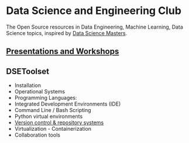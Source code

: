 
# Data Science and Engineering Club

The Open Source resources in Data Engineering, Machine Learning, Data Science topics, inspired by [Data Science Masters](http://datasciencemasters.org/).


## [Presentations and Workshops](PresentationsWorkshops)


## DSEToolset

* Installation
* Operational Systems
* Programming Languages:
* Integrated Development Environments (IDE)
* Command Line / Bash Scripting
* Python virtual environments
* [Version control & repository systems](github)
* Virtualization - Containerization
* Collaboration tools
